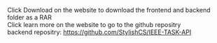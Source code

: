 Click Download on the website to download the frontend and backend folder as a RAR    
Click learn more on the website to go to the github repositry  
backend repositry: https://github.com/StylishCS/IEEE-TASK-API
